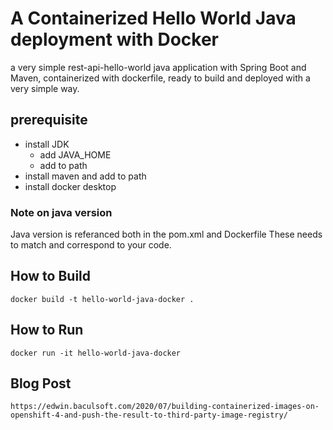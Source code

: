 # A Containerized Hello World Java deployment with Docker 

a very simple rest-api-hello-world java application with Spring Boot and Maven, containerized with dockerfile, ready to build and deployed with a very simple way.

## prerequisite

- install JDK
  - add JAVA_HOME 
  - add to path
- install maven and add to path
- install docker desktop

### Note on java version

Java version is referanced both in the pom.xml and Dockerfile
These needs to match and correspond to your code.


## How to Build
```
docker build -t hello-world-java-docker .
```  

## How to Run
```
docker run -it hello-world-java-docker
```

## Blog Post
```
https://edwin.baculsoft.com/2020/07/building-containerized-images-on-openshift-4-and-push-the-result-to-third-party-image-registry/
```
